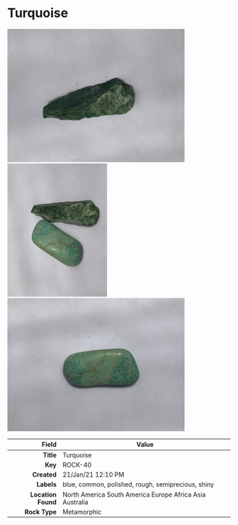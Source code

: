 # Turquoise







<img height="300px" src="10073.jpg"/>
<img height="300px" src="10074.jpg"/>
<img height="300px" src="10075.jpg"/>

|       Field | Value                   |
|------------:|-------------------------|
|   **Title** | Turquoise |
|     **Key** | ROCK-40 |
| **Created** | 21/Jan/21 12:10 PM |
| **Labels** | blue, common, polished, rough, semiprecious, shiny |
| **Location Found** | North America South America Europe Africa Asia Australia |
| **Rock Type** | Metamorphic |

        